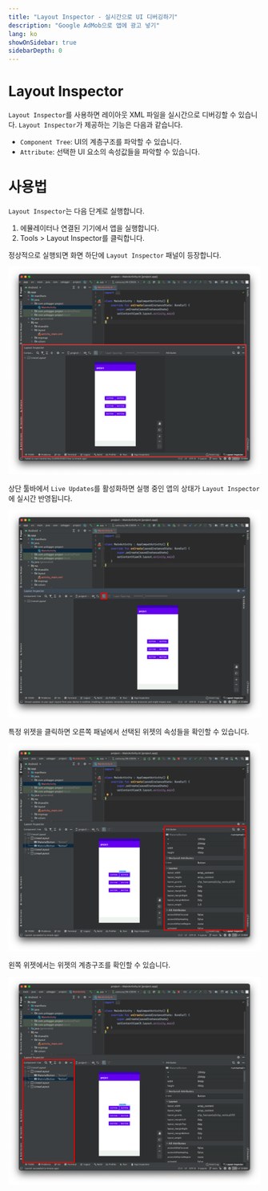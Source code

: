 ```yaml
---
title: "Layout Inspector - 실시간으로 UI 디버깅하기"
description: "Google AdMob으로 앱에 광고 넣기"
lang: ko
showOnSidebar: true
sidebarDepth: 0
---
```


# Layout Inspector
`Layout Inspector`를 사용하면 레이아웃 XML 파일을 실시간으로 디버깅할 수 있습니다. `Layout Inspector`가 제공하는 기능은 다음과 같습니다.
- `Component Tree`: UI의 계층구조를 파악할 수 있습니다.
- `Attribute`: 선택한 UI 요소의 속성값들을 파악할 수 있습니다.

# 사용법
`Layout Inspector`는 다음 단계로 실행합니다.
1. 에뮬레이터나 연결된 기기에서 앱을 실행합니다.
2. Tools > Layout Inspector를 클릭합니다.

정상적으로 실행되면 화면 하단에 `Layout Inspector` 패널이 등장합니다.

![](./20191201_layout_inspector/1.png)

상단 툴바에서 `Live Updates`를 활성화하면 실행 중인 앱의 상태가 `Layout Inspector`에 실시간 반영됩니다.

![](./20191201_layout_inspector/2.png)

특정 위젯을 클릭하면 오른쪽 패널에서 선택된 위젯의 속성들을 확인할 수 있습니다.

![](./20191201_layout_inspector/3.png)

왼쪽 위젯에서는 위젯의 계층구조를 확인할 수 있습니다.

![](./20191201_layout_inspector/4.png)

